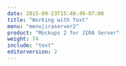 ```yaml
---
date: 2015-09-23T15:48:49-07:00
title: "Working with Text"
menu: "menujiraserver2"
product: "Mockups 2 for JIRA Server"
weight: 74
include: "text"
editorversion: 2
---
```

